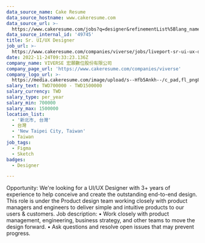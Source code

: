 ```yaml
---
data_source_name: Cake Resume
data_source_hostname: www.cakeresume.com
data_source_url: >-
  https://www.cakeresume.com/jobs?q=designer&refinementList%5Blang_name%5D%5B0%5D=English&refinementList%5Bsalary_type%5D=per_year
data_source_internal_id: '49745'
title: Sr. UI/UX Designer
job_url: >-
  https://www.cakeresume.com/companies/viverse/jobs/liveport-sr-ui-ux-designer-j01951
date: 2022-11-24T09:33:23.136Z
company_name: VIVERSE 宏願數位股份有限公司
company_page_url: 'https://www.cakeresume.com/companies/viverse'
company_logo_url: >-
  https://media.cakeresume.com/image/upload/s--Hfb5Ankh--/c_pad,fl_png8,h_200,w_200/v1658906546/p2ruzcprxlhab4ckdnlj.png
salary_text: TWD700000 - TWD1500000
salary_currency: TWD
salary_type: per_year
salary_min: 700000
salary_max: 1500000
location_list:
  - '新北市, 台灣'
  - 台灣
  - 'New Taipei City, Taiwan'
  - Taiwan
job_tags:
  - Figma
  - Sketch
badges:
  - Designer

---
```


Opportunity: We're looking for a UI/UX Designer with 3+ years of experience to help conceive and create the outstanding end-to-end design. This role is under the Product design team working closely with product managers and engineers to deliver simple and intuitive products to our users & customers. Job description: • Work closely with product management, engineering, business strategy, and other teams to move the design forward. • Ask questions and resolve open issues that may prevent progress.